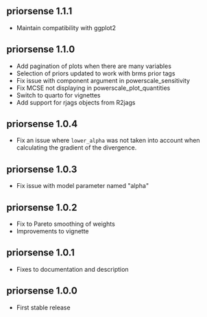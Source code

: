 priorsense 1.1.1
---
+ Maintain compatibility with ggplot2

priorsense 1.1.0
---
+ Add pagination of plots when there are many variables
+ Selection of priors updated to work with brms prior tags
+ Fix issue with component argument in powerscale_sensitivity
+ Fix MCSE not displaying in powerscale_plot_quantities
+ Switch to quarto for vignettes
+ Add support for rjags objects from R2jags

priorsense 1.0.4
---
+ Fix an issue where `lower_alpha` was not taken into account when
  calculating the gradient of the divergence.

priorsense 1.0.3
---
+ Fix issue with model parameter named "alpha"

priorsense 1.0.2
---
+ Fix to Pareto smoothing of weights
+ Improvements to vignette

priorsense 1.0.1
---
+ Fixes to documentation and description

priorsense 1.0.0
---
+ First stable release
